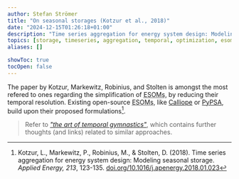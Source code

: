 ```yaml
---
author: Stefan Strömer
title: "On seasonal storages (Kotzur et al., 2018)"
date: "2024-12-15T01:26:18+01:00"
description: "Time series aggregation for energy system design: Modeling seasonal storage."
topics: [storage, timeseries, aggregation, temporal, optimization, esom]
aliases: []

showToc: true
tocOpen: false
---
```


The paper by Kotzur, Markewitz, Robinius, and Stolten is amongst the most refered to ones regarding the simplification of <abbr title="Energy System Optimization Models">ESOMs</abbr>, by reducing their temporal resolution. Existing open-source <abbr title="Energy System Optimization Models">ESOMs</abbr>, like [Calliope](https://www.callio.pe/) or [PyPSA](https://github.com/PyPSA/pypsa), build upon their proposed formulations[^1].

> Refer to [_"the art of temporal gymnastics"_](../math/temporal-gymnastics.md), which contains further thoughts (and links) related to similar approaches.

[^1]: Kotzur, L., Markewitz, P., Robinius, M., & Stolten, D. (2018). Time series aggregation for energy system design: Modeling seasonal storage. _Applied Energy, 213_, 123-135. [doi.org/10.1016/j.apenergy.2018.01.023](https://doi.org/10.1016/j.apenergy.2018.01.023)
